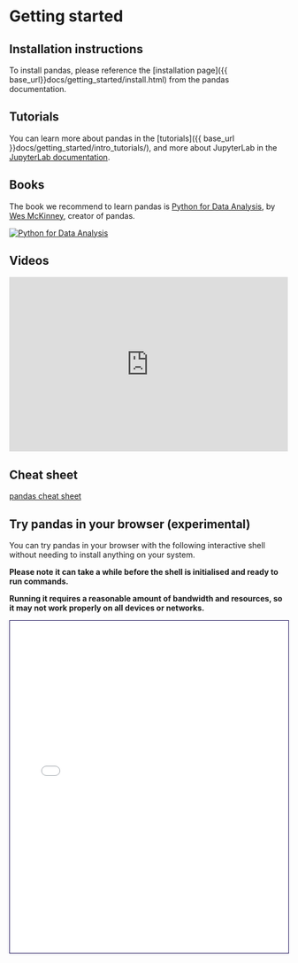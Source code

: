 # Getting started

## Installation instructions

To install pandas, please reference the [installation page]({{ base_url}}docs/getting_started/install.html)
from the pandas documentation.

## Tutorials

You can learn more about pandas in the [tutorials]({{ base_url }}docs/getting_started/intro_tutorials/),
and more about JupyterLab in the
[JupyterLab documentation](https://jupyterlab.readthedocs.io/en/stable/user/interface.html).

## Books

The book we recommend to learn pandas is [Python for Data Analysis](https://amzn.to/3DyLaJc),
by [Wes McKinney](https://wesmckinney.com/), creator of pandas.

<a href="https://amzn.to/3DyLaJc">
    <img alt="Python for Data Analysis" src="{{ base_url }}static/img/books/pydata_book.gif"/>
</a>

## Videos

<iframe
  src="https://www.youtube.com/embed/_T8LGqJtuGc"
  style="width: 100%; max-width: 560px; height: 315px;"
  frameborder="0"
  allow="accelerometer; autoplay; encrypted-media; gyroscope; picture-in-picture"
  allowfullscreen
></iframe>

## Cheat sheet

[pandas cheat sheet](https://pandas.pydata.org/Pandas_Cheat_Sheet.pdf)

## Try pandas in your browser (experimental)

You can try pandas in your browser with the following interactive shell
without needing to install anything on your system.

**Please note it can take a while before the shell is initialised and ready to run commands.**

**Running it requires a reasonable amount of bandwidth and resources, so it may not work properly on all devices or networks.**

<iframe
  src="./lite/repl/index.html?toolbar=1&kernel=python&execute=0&code=import%20pandas%20as%20pd%0Adf%20%3D%20pd.DataFrame%28%7B%22num_legs%22%3A%20%5B2%2C%204%5D%2C%20%22num_wings%22%3A%20%5B2%2C%200%5D%7D%2C%20index%3D%5B%22falcon%22%2C%20%22dog%22%5D%29%0Adf"
  style="width: 100%; max-width: 650px; height: 600px; border: 1px solid #130753;"
></iframe>
